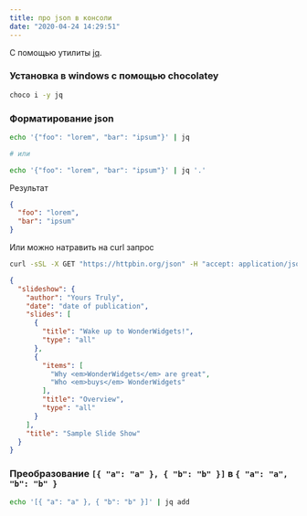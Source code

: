 ```yaml
---
title: про json в консоли
date: "2020-04-24 14:29:51"
---
```


С помощью утилиты [jq](https://stedolan.github.io/jq/).

### Установка в windows с помощью chocolatey

```bash
choco i -y jq
```

### Форматирование json

```bash
echo '{"foo": "lorem", "bar": "ipsum"}' | jq

# или

echo '{"foo": "lorem", "bar": "ipsum"}' | jq '.'
```

Результат

```json
{
  "foo": "lorem",
  "bar": "ipsum"
}
```

Или можно натравить на curl запрос

```bash
curl -sSL -X GET "https://httpbin.org/json" -H "accept: application/json" | jq
```

```json
{
  "slideshow": {
    "author": "Yours Truly",
    "date": "date of publication",
    "slides": [
      {
        "title": "Wake up to WonderWidgets!",
        "type": "all"
      },
      {
        "items": [
          "Why <em>WonderWidgets</em> are great",
          "Who <em>buys</em> WonderWidgets"
        ],
        "title": "Overview",
        "type": "all"
      }
    ],
    "title": "Sample Slide Show"
  }
}
```

### Преобразование `[{ "a": "a" }, { "b": "b" }]` в `{ "a": "a", "b": "b" }`

```bash
echo '[{ "a": "a" }, { "b": "b" }]' | jq add
```
